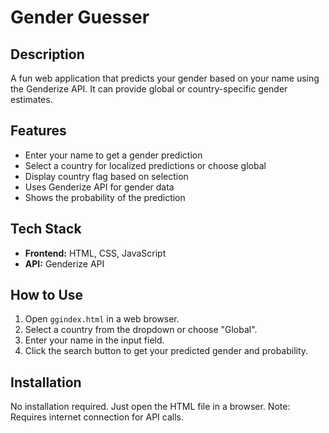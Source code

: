 # Gender Guesser

## Description
A fun web application that predicts your gender based on your name using the Genderize API. It can provide global or country-specific gender estimates.

## Features
- Enter your name to get a gender prediction
- Select a country for localized predictions or choose global
- Display country flag based on selection
- Uses Genderize API for gender data
- Shows the probability of the prediction

## Tech Stack
- **Frontend:** HTML, CSS, JavaScript
- **API:** Genderize API

## How to Use
1. Open `ggindex.html` in a web browser.
2. Select a country from the dropdown or choose "Global".
3. Enter your name in the input field.
4. Click the search button to get your predicted gender and probability.

## Installation
No installation required. Just open the HTML file in a browser. Note: Requires internet connection for API calls.

